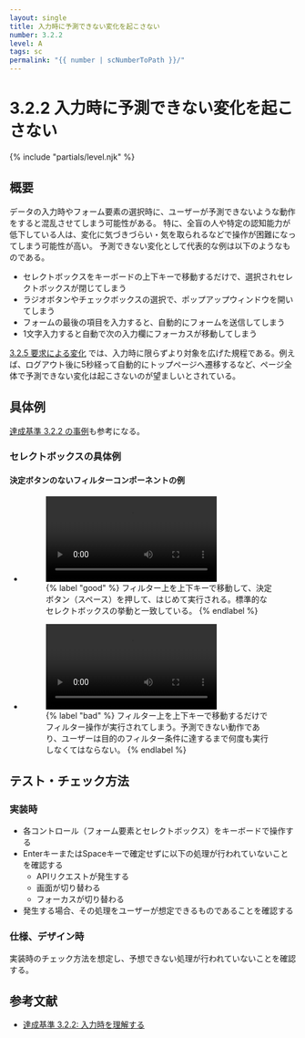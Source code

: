 ```yaml
---
layout: single
title: 入力時に予測できない変化を起こさない
number: 3.2.2
level: A
tags: sc
permalink: "{{ number | scNumberToPath }}/"
---
```


# 3.2.2 入力時に予測できない変化を起こさない

{% include "partials/level.njk" %}

## 概要

データの入力時やフォーム要素の選択時に、ユーザーが予測できないような動作をすると混乱させてしまう可能性がある。
特に、全盲の人や特定の認知能力が低下している人は、変化に気づきづらい・気を取られるなどで操作が困難になってしまう可能性が高い。
予測できない変化として代表的な例は以下のようなものである。

- セレクトボックスをキーボードの上下キーで移動するだけで、選択されセレクトボックスが閉じてしまう
- ラジオボタンやチェックボックスの選択で、ポップアップウィンドウを開いてしまう
- フォームの最後の項目を入力すると、自動的にフォームを送信してしまう
- 1文字入力すると自動で次の入力欄にフォーカスが移動してしまう


[3.2.5 要求による変化](https://waic.jp/docs/WCAG20/Overview.html#consistent-behavior-no-extreme-changes-context) では、入力時に限らずより対象を広げた規程である。例えば、ログアウト後に5秒経って自動的にトップページへ遷移するなど、ページ全体で予測できない変化は起こさないのが望ましいとされている。

## 具体例

[達成基準 3.2.2 の事例](http://waic.jp/docs/UNDERSTANDING-WCAG20/consistent-behavior-unpredictable-change.html#consistent-behavior-unpredictable-change-examples-head)も参考になる。

### セレクトボックスの具体例

#### 決定ボタンのないフィルターコンポーネントの例

<ul class="Figurelist">
<li>
<figure>
<video controls>
<source src="/img/3/2/2/3.2.2_C_OK.mp4">
</video>
<figcaption>
{% label "good" %}
フィルター上を上下キーで移動して、決定ボタン（スペース）を押して、はじめて実行される。標準的なセレクトボックスの挙動と一致している。
{% endlabel %}
</figcaption>
</figure>
</li>
<li>
<figure>
<video controls>
<source src="/img/3/2/2/3.2.2_C_NG.mp4">
</video>
<figcaption>
{% label "bad" %}
フィルター上を上下キーで移動するだけでフィルター操作が実行されてしまう。予測できない動作であり、ユーザーは目的のフィルター条件に達するまで何度も実行しなくてはならない。
{% endlabel %}
</figcaption>
</figure>
</li>
</ul>

## テスト・チェック方法

### 実装時

- 各コントロール（フォーム要素とセレクトボックス）をキーボードで操作する
- EnterキーまたはSpaceキーで確定せずに以下の処理が行われていないことを確認する
  - APIリクエストが発生する
  - 画面が切り替わる
  - フォーカスが切り替わる
- 発生する場合、その処理をユーザーが想定できるものであることを確認する

### 仕様、デザイン時

実装時のチェック方法を想定し、予想できない処理が行われていないことを確認する。

## 参考文献

- [達成基準 3.2.2: 入力時を理解する](https://waic.jp/docs/WCAG21/Understanding/on-input.html)
